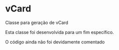 ﻿vCard
=====

Classe para geração de vCard

Esta classe foi desenvolvida para um fim específico.

O código ainda não foi devidamente comentado